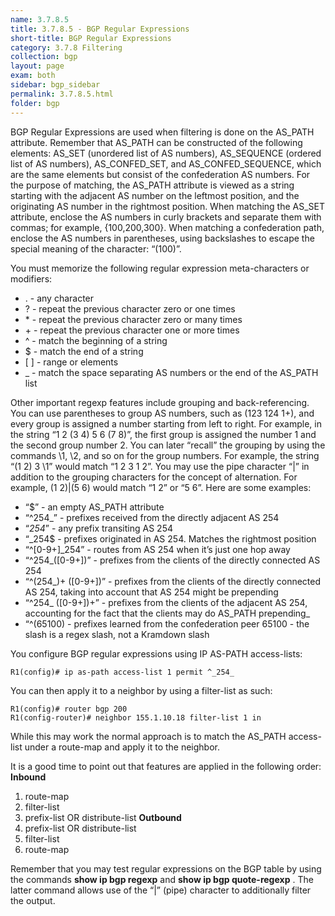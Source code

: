 ```yaml
---
name: 3.7.8.5
title: 3.7.8.5 - BGP Regular Expressions
short-title: BGP Regular Expressions
category: 3.7.8 Filtering
collection: bgp
layout: page
exam: both
sidebar: bgp_sidebar
permalink: 3.7.8.5.html
folder: bgp
---
```

BGP Regular Expressions are used when filtering is done on the AS\_PATH attribute. Remember that AS_PATH can be constructed of the following elements: AS_SET (unordered list of AS numbers), AS_SEQUENCE (ordered list of AS numbers), AS_CONFED_SET, and AS_CONFED_SEQUENCE, which are the same elements but consist of the confederation AS numbers. For the purpose of matching, the AS_PATH attribute is viewed as a string starting with the adjacent AS number on the leftmost position, and the originating AS number in the rightmost position. When matching the AS_SET attribute, enclose the AS numbers in curly brackets and separate them with commas; for example, {100,200,300}. When matching a confederation path, enclose the AS numbers in parentheses, using backslashes to escape the special meaning of the character: “\(100\)”.

You must memorize the following regular expression meta-characters or modifiers:
- . - any character
- ? - repeat the previous character zero or one times
- \* - repeat the previous character zero or many times
- \+ - repeat the previous character one or more times
- ^ - match the beginning of a string
- \$ - match the end of a string
- \[ \] - range or elements
- \_ - match the space separating AS numbers or the end of the AS_PATH list

Other important regexp features include grouping and back-referencing. You can use parentheses to group AS numbers, such as (123 124 1+), and every group is assigned a number starting from left to right. For example, in the string “1 2 (3 4) 5 6 (7 8)”, the first group is assigned the number 1 and the second group number 2. You can later “recall” the grouping by using the commands \1, \2, and so on for the group numbers. For example, the string “(1 2) 3 \1” would match “1 2 3 1 2”. You may use the pipe character “\|” in addition to the grouping characters for the concept of alternation. For example, (1 2)\|(5 6) would match “1 2” or “5 6”.  Here are some examples:

- “$” - an empty AS\_PATH attribute
- “^254\_” - prefixes received from the directly adjacent AS 254
- “_254_” - any prefix transiting AS 254
- “\_254$ - prefixes originated in AS 254. Matches the rightmost position
- “^[0-9\+]\_254” - routes from AS 254 when it’s just one hop away
- “^254\_([0-9\+])” - prefixes from the clients of the directly connected AS 254
- “^(254\_)+ ([0-9\+])” - prefixes from the clients of the directly connected AS 254, taking into account that AS 254 might be prepending
- “^254\_ ([0-9\+])+” - prefixes from the clients of the adjacent AS 254, accounting for the fact that the clients may do AS_PATH prepending_
- “^\(65100\) - prefixes learned from the confederation peer 65100 - the slash is a regex slash, not a Kramdown slash

You configure BGP regular expressions using IP AS-PATH access-lists:
```
R1(config)# ip as-path access-list 1 permit ^_254_
```
You can then apply it to a neighbor by using a filter-list as such:
```
R1(config)# router bgp 200
R1(config-router)# neighbor 155.1.10.18 filter-list 1 in
```
While this may work the normal approach is to match the AS\_PATH access-list under a route-map and apply it to the neighbor.

It is a good time to point out that features are applied in the following order:
**Inbound**
1. route-map
2. filter-list
3. prefix-list OR distribute-list
**Outbound**
1. prefix-list OR distribute-list
2. filter-list
3. route-map

Remember that you may test regular expressions on the BGP table by using the commands **show ip bgp regexp** and **show ip bgp quote-regexp** . The latter command allows use of the “\|” (pipe) character to additionally filter the output.
